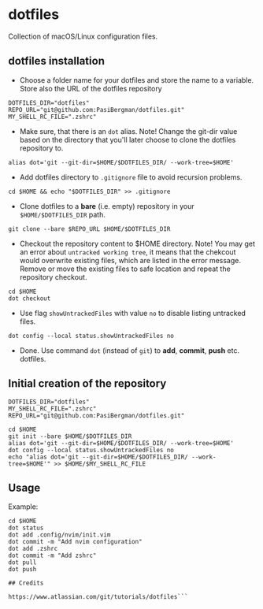 # dotfiles

Collection of macOS/Linux configuration files.

## dotfiles installation

- Choose a folder name for your dotfiles and store the name to a variable. Store also the URL of the dotfiles repository

```shell
DOTFILES_DIR="dotfiles"
REPO_URL="git@github.com:PasiBergman/dotfiles.git"
MY_SHELL_RC_FILE=".zshrc"
```

- Make sure, that there is an `dot` alias. Note! Change the git-dir value based on the directory that you'll later choose to clone the dotfiles repository to.

```shell
alias dot='git --git-dir=$HOME/$DOTFILES_DIR/ --work-tree=$HOME'
```

- Add dotfiles directory to `.gitignore` file to avoid recursion problems.

```shell
cd $HOME && echo "$DOTFILES_DIR" >> .gitignore
```

- Clone dotfiles to a **bare** (i.e. empty) repository in your `$HOME/$DOTFILES_DIR` path.

```shell
git clone --bare $REPO_URL $HOME/$DOTFILES_DIR
```

- Checkout the repository content to $HOME directory. Note! You may get an error about `untracked working tree`, it means that the chekcout would overwrite existing files, which are listed in the error message. Remove or move the existing files to safe location and repeat the repository checkout.

```shell
cd $HOME
dot checkout
```

- Use flag `showUntrackedFiles` with value `no` to disable listing untracked files.

```shell
dot config --local status.showUntrackedFiles no
```

- Done. Use command `dot` (instead of `git`) to **add**, **commit**, **push** etc. dotfiles.

## Initial creation of the repository

```shell
DOTFILES_DIR="dotfiles"
MY_SHELL_RC_FILE=".zshrc"
REPO_URL="git@github.com:PasiBergman/dotfiles.git"

cd $HOME
git init --bare $HOME/$DOTFILES_DIR
alias dot='git --git-dir=$HOME/$DOTFILES_DIR/ --work-tree=$HOME'
dot config --local status.showUntrackedFiles no
echo "alias dot='git --git-dir=$HOME/$DOTFILES_DIR/ --work-tree=$HOME'" >> $HOME/$MY_SHELL_RC_FILE
```

## Usage

Example:

````shell
cd $HOME
dot status
dot add .config/nvim/init.vim
dot commit -m "Add nvim configuration"
dot add .zshrc
dot commit -m "Add zshrc"
dot pull
dot push

## Credits

https://www.atlassian.com/git/tutorials/dotfiles```
````
